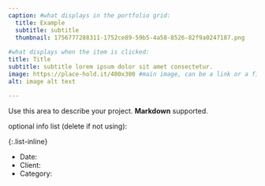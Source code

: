 ```yaml
---
caption: #what displays in the portfolio grid:
  title: Example
  subtitle: subtitle
  thumbnail: 1756777288311-1752ce89-59b5-4a58-8526-82f9a0247187.png
  
#what displays when the item is clicked:
title: Title
subtitle: subtitle lorem ipsum dolor sit amet consectetur.
image: https://place-hold.it/400x300 #main image, can be a link or a file in assets/img/portfolio
alt: image alt text

---
```

Use this area to describe your project. **Markdown** supported.

optional info list (delete if not using):

{:.list-inline} 
- Date: 
- Client: 
- Category: 

